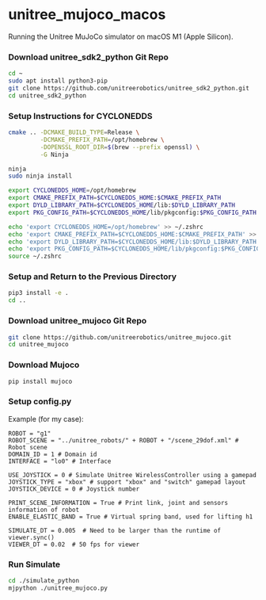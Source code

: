 # unitree_mujoco_macos
Running the Unitree MuJoCo simulator on macOS M1 (Apple Silicon).

### Download unitree_sdk2_python Git Repo
```bash
cd ~
sudo apt install python3-pip
git clone https://github.com/unitreerobotics/unitree_sdk2_python.git
cd unitree_sdk2_python
```

### Setup Instructions for CYCLONEDDS
```bash
cmake .. -DCMAKE_BUILD_TYPE=Release \
         -DCMAKE_PREFIX_PATH=/opt/homebrew \
         -DOPENSSL_ROOT_DIR=$(brew --prefix openssl) \
         -G Ninja
```

```bash
ninja
sudo ninja install
```

```bash
export CYCLONEDDS_HOME=/opt/homebrew
export CMAKE_PREFIX_PATH=$CYCLONEDDS_HOME:$CMAKE_PREFIX_PATH
export DYLD_LIBRARY_PATH=$CYCLONEDDS_HOME/lib:$DYLD_LIBRARY_PATH
export PKG_CONFIG_PATH=$CYCLONEDDS_HOME/lib/pkgconfig:$PKG_CONFIG_PATH
```

```bash
echo 'export CYCLONEDDS_HOME=/opt/homebrew' >> ~/.zshrc
echo 'export CMAKE_PREFIX_PATH=$CYCLONEDDS_HOME:$CMAKE_PREFIX_PATH' >> ~/.zshrc
echo 'export DYLD_LIBRARY_PATH=$CYCLONEDDS_HOME/lib:$DYLD_LIBRARY_PATH' >> ~/.zshrc
echo 'export PKG_CONFIG_PATH=$CYCLONEDDS_HOME/lib/pkgconfig:$PKG_CONFIG_PATH' >> ~/.zshrc
source ~/.zshrc
```

### Setup and Return to the Previous Directory
```bash
pip3 install -e .
cd ..
```

### Download unitree_mujoco Git Repo
```bash
git clone https://github.com/unitreerobotics/unitree_mujoco.git
cd unitree_mujoco
```

### Download Mujoco
```bash
pip install mujoco
```

### Setup config.py
Example (for my case):
```
ROBOT = "g1"
ROBOT_SCENE = "../unitree_robots/" + ROBOT + "/scene_29dof.xml" # Robot scene
DOMAIN_ID = 1 # Domain id
INTERFACE = "lo0" # Interface

USE_JOYSTICK = 0 # Simulate Unitree WirelessController using a gamepad
JOYSTICK_TYPE = "xbox" # support "xbox" and "switch" gamepad layout
JOYSTICK_DEVICE = 0 # Joystick number

PRINT_SCENE_INFORMATION = True # Print link, joint and sensors information of robot
ENABLE_ELASTIC_BAND = True # Virtual spring band, used for lifting h1

SIMULATE_DT = 0.005  # Need to be larger than the runtime of viewer.sync()
VIEWER_DT = 0.02  # 50 fps for viewer
```

### Run Simulate
```bash
cd ./simulate_python
mjpython ./unitree_mujoco.py
```
